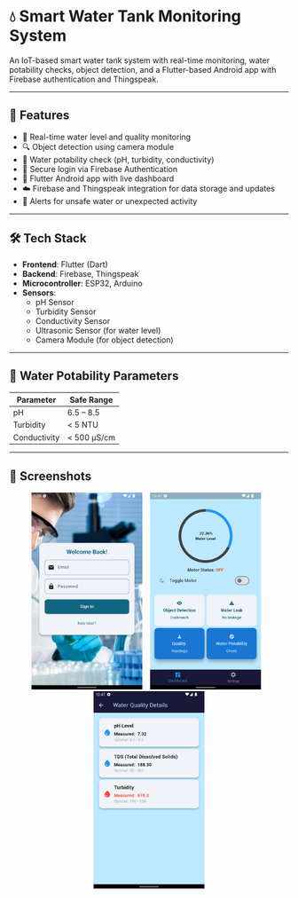 # 💧 Smart Water Tank Monitoring System

An IoT-based smart water tank system with real-time monitoring, water potability checks, object detection, and a Flutter-based Android app with Firebase authentication and Thingspeak.

---

## 🚀 Features

- 📶 Real-time water level and quality monitoring  
- 🔍 Object detection using camera module  
- 🧪 Water potability check (pH, turbidity, conductivity)  
- 🔐 Secure login via Firebase Authentication  
- 📱 Flutter Android app with live dashboard  
- ☁️ Firebase and Thingspeak integration for data storage and updates  
- 🔔 Alerts for unsafe water or unexpected activity  

---

## 🛠️ Tech Stack

- **Frontend**: Flutter (Dart)  
- **Backend**: Firebase, Thingspeak
- **Microcontroller**: ESP32, Arduino
- **Sensors**:
  - pH Sensor  
  - Turbidity Sensor  
  - Conductivity Sensor  
  - Ultrasonic Sensor (for water level)  
  - Camera Module (for object detection)

---

## 🧪 Water Potability Parameters

| Parameter     | Safe Range         |
|---------------|--------------------|
| pH            | 6.5 – 8.5           |
| Turbidity     | < 5 NTU             |
| Conductivity  | < 500 µS/cm         |

---

## 📱 Screenshots

<p align="center">
  <img src="water-pics/login.png" alt="Login Screen" width="200" style="margin-right: 10px;" />
  <img src="water-pics/Dashboard.png" alt="Dashboard" width="200" style="margin-right: 10px;" />
  <img src="water-pics/Quality.png" alt="Alert" width="200" />
</p>



